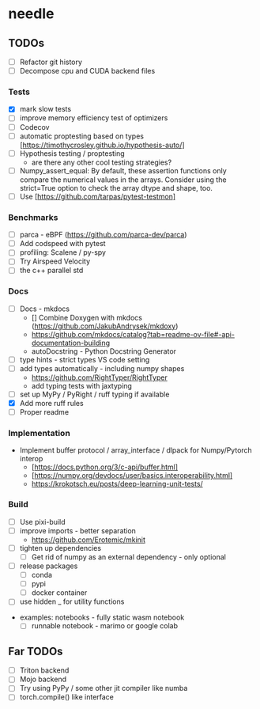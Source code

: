 # needle

## TODOs

- [ ] Refactor git history
- [ ] Decompose cpu and CUDA backend files

### Tests

- [x] mark slow tests
- [ ] improve memory efficiency test of optimizers
- [ ] Codecov
- [ ] automatic proptesting based on types [https://timothycrosley.github.io/hypothesis-auto/]
- [ ] Hypothesis testing / proptesting
  - are there any other cool testing strategies?
- [ ] Numpy_assert_equal: By default, these assertion functions only compare the numerical values in the arrays. Consider using the strict=True option to check the array dtype and shape, too.
- [ ] Use [https://github.com/tarpas/pytest-testmon]

### Benchmarks

- [ ] parca - eBPF (<https://github.com/parca-dev/parca>)
- [ ] Add codspeed with pytest
- [ ] profiling: Scalene / py-spy
- [ ] Try Airspeed Velocity
- [ ] the c++ parallel std

### Docs

- [ ] Docs - mkdocs
  - [] Combine Doxygen with mkdocs (<https://github.com/JakubAndrysek/mkdoxy>)
  - <https://github.com/mkdocs/catalog?tab=readme-ov-file#-api-documentation-building>
  - autoDocstring - Python Docstring Generator
- [ ] type hints - strict types VS code setting
- [ ] add types automatically - including numpy shapes
  - <https://github.com/RightTyper/RightTyper>
  - add typing tests with jaxtyping
- [ ] set up MyPy / PyRight / ruff typing if available
- [x] Add more ruff rules
- [ ] Proper readme

### Implementation

- Implement buffer protocol / array_interface / dlpack for Numpy/Pytorch interop
  - [https://docs.python.org/3/c-api/buffer.html]
  - [https://numpy.org/devdocs/user/basics.interoperability.html]
  - <https://krokotsch.eu/posts/deep-learning-unit-tests/>

### Build

- [ ] Use pixi-build
- [ ] improve imports - better separation
  - <https://github.com/Erotemic/mkinit>
- [ ] tighten up dependencies
  - [ ] Get rid of numpy as an external dependency - only optional
- [ ] release packages
  - [ ] conda
  - [ ] pypi
  - [ ] docker container
- [ ] use hidden _ for utility functions
- examples: notebooks - fully static wasm notebook
  - [ ] runnable notebook - marimo or google colab

## Far TODOs

- [ ] Triton backend
- [ ] Mojo backend
- [ ] Try using PyPy / some other jit compiler like numba
- [ ] torch.compile() like interface
